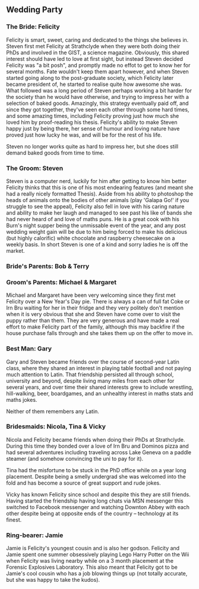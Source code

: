 ## Wedding Party
<a name="party"/>

### The Bride: Felicity

Felicity is smart, sweet, caring and dedicated to the things she believes in.
Steven first met Felicity at Strathclyde when they were both doing their PhDs and involved in the GIST, a science magazine.
Obviously, this shared interest should have led to love at first sight, but instead Steven decided Felicity was "a bit posh", and promptly made no effot to get to know her for several months.
Fate wouldn't keep them apart however, and when Steven started going along to the post-graduate society, which Felicity later became president of, he started to realise quite how awesome she was.
What followed was a long period of Steven perhaps working a bit harder for the society than he would have otherwise, and trying to impress her with a selection of baked goods.
Amazingly, this strategy eventually paid off, and since they got together, they've seen each other through some hard times, and some amazing times, including Felicity proving just how much she loved him by proof-reading his thesis.
Felicity's ability to make Steven happy just by being there, her sense of humour and loving nature have proved just how lucky he was, and will be for the rest of his life.

Steven no longer works quite as hard to impress her, but she does still demand baked goods from time to time.

### The Groom: Steven

Steven is a computer nerd, luckily for him after getting to know him better Felicity thinks that this is one of his most endearing features (and meant she had a really nicely formatted Thesis).
Aside from his ability to photoshop the heads of animals onto the bodies of other animals (play 'Galapa Go!' if you struggle to see the appeal), Felicity also fell in love with his caring nature and ability to make her laugh and managed to see past his like of bands she had never heard of and love of maths puns.
He is a great cook with his Burn's night supper being the unmissable event of the year, and any post wedding weight gain will be due to him being forced to make his delicious (but highly calorific) white chocolate and raspberry cheesecake on a weekly basis.
In short Steven is one of a kind and sorry ladies he is off the market.

### Bride's Parents: Bob & Terry

### Groom's Parents: Michael & Margaret
Michael and Margaret have been very welcoming since they first met Felicity over a New Year's Day pie. There is always a can of full fat Coke or Irn Bru waiting for her in their fridge and they very politely don't mention when it is very obvious that she and Steven have come over to visit the puppy rather than them. They are very generous and have made a real effort to make Felicity part of the family, although this may backfire if the house purchase falls through and she takes them up on the offer to move in.


### Best Man: Gary

Gary and Steven became friends over the course of second-year Latin class, where they shared an interest in playing table football and not paying much attention to Latin.
That friendship persisted all through school, university and beyond, despite living many miles from each other for several years, and over time their shared interests grew to include wrestling, hill-walking, beer, boardgames, and an unhealthy interest in maths stats and maths jokes.

Neither of them remembers any Latin.

### Bridesmaids: Nicola, Tina & Vicky

Nicola and Felicity became friends when doing their PhDs at Strathclyde.
During this time they bonded over a love of Irn Bru and Dominos pizza and had several adventures including traveling across Lake Geneva on a paddle steamer (and somehow convincing the uni to pay for it).

Tina had the misfortune to be stuck in the PhD office while on a year long placement.
Despite being a smelly undergrad she was welcomed into the fold and has become a source of great support and rude jokes.

Vicky has known Felicity since school and despite this they are still friends.
Having started the friendship having long chats via MSN messenger this switched to Facebook messenger and watching Downton Abbey with each other despite being at opposite ends of the country – technology at its finest.

### Ring-bearer: Jamie

Jamie is Felicity's youngest cousin and is also her godson.
Felicity and Jamie spent one summer obsessively playing Lego Harry Potter on the Wii when Felicity was living nearby while on a 3 month placement at the Forensic Explosives Laboratory.
This also meant that Felicity got to be Jamie's cool cousin who has a job blowing things up (not totally accurate, but she was happy to take the kudos).
